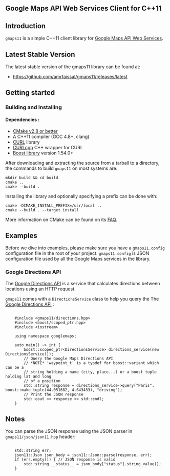 Google Maps API Web Services Client for C++11
------

## Introduction
`gmaps11` is a simple C++11 client library for [Google Maps API Web Services](https://developers.google.com/maps/documentation/webservices/).

## Latest Stable Version
The latest stable version of the gmaps11 library can be found at:
- <https://github.com/amrfaissal/gmaps11/releases/latest>

## Getting started
### Building and Installing
#### Dependencies :
- [CMake v2.8 or better](http://www.cmake.org/)
- A C++11 compiler (GCC 4.8+, clang)
- [CURL](http://curl.haxx.se/) library
- [CURLcpp](https://github.com/AmrFaissal/curlcpp) C++ wrapper for CURL
- [Boost library](http://www.boost.org) version 1.54.0+

After downloading and extracting the source from a tarball to a directory, the commands to build `gmaps11` on most systems are:

    mkdir build && cd build
    cmake ..
    cmake --build .

Installing the library and optionally specifying a prefix can be done with:

    cmake -DCMAKE_INSTALL_PREFIX=/usr/local ..
    cmake --build . --target install

More information on CMake can be found on its [FAQ](http://www.cmake.org/Wiki/CMake_FAQ).

## Examples
Before we dive into examples, please make sure you have a `gmaps11.config` configuration file in the root of your project. `gmaps11.config` is JSON configuration file used by all the Google Maps services in the library.
### Google Directions API
The [Google Directions API](https://developers.google.com/maps/documentation/directions/intro) is a service that calculates directions between locations using an HTTP request.

`gmaps11` comes with a `DirectionsService` class to help you query the The [Google Directions API](https://developers.google.com/maps/documentation/directions/intro) :

```c_cpp

    #include <gmaps11/directions.hpp>
    #include <boost/scoped_ptr.hpp>
    #include <iostream>

    using namespace googlemaps;

    auto main() -> int {
        boost::scoped_ptr<DirectionsService> directions_service(new DirectionsService());
        // Query the Google Maps Directions API
        // *NOTE* 'waypoint_t' is a typdef for boost::variant which can be a
        // string holding a name (city, place...) or a boost tuple holding lat and long
        // of a position
        std::string response = directions_service->query("Paris", boost::make_tuple(44.051682, 4.643433), "driving");
        // Print the JSON response
        std::cout << response << std::endl;
    }

```

## Notes
You can parse the JSON response using the JSON parser in `gmaps11/json/json11.hpp` header:

```c_cpp

    std::string err;
    json11::Json json_body = json11::Json::parse(response, err);
    if (err.empty()) { // JSON response is valid
        std::string __status__ = json_body["status"].string_value();
    }

```
